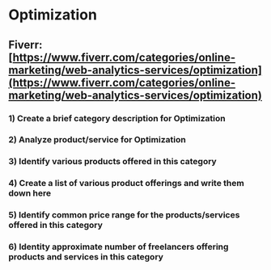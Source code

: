 # Optimization
## Fiverr: [https://www.fiverr.com/categories/online-marketing/web-analytics-services/optimization](https://www.fiverr.com/categories/online-marketing/web-analytics-services/optimization)
### 1) Create a brief category description for Optimization
### 2) Analyze product/service for Optimization
### 3) Identify various products offered in this category
### 4) Create a list of various product offerings and write them down here
### 5) Identify common price range for the products/services offered in this category
### 6) Identity approximate number of freelancers offering products and services in this category
